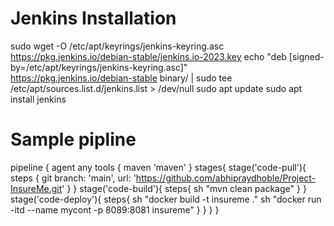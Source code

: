 # Jenkins Installation
sudo wget -O /etc/apt/keyrings/jenkins-keyring.asc \
  https://pkg.jenkins.io/debian-stable/jenkins.io-2023.key
echo "deb [signed-by=/etc/apt/keyrings/jenkins-keyring.asc]" \
  https://pkg.jenkins.io/debian-stable binary/ | sudo tee \
  /etc/apt/sources.list.d/jenkins.list > /dev/null
sudo apt update
sudo apt install jenkins

# Sample pipline
pipeline {
    agent any
    tools {
        maven 'maven'
    }
    stages{
        stage('code-pull'){
            steps {
                git branch: 'main', url: 'https://github.com/abhipraydhoble/Project-InsureMe.git'
            }
        }
        stage('code-build'){
            steps{
                sh "mvn clean package"
            }
        }
        stage('code-deploy'){
            steps{
                sh "docker build -t insureme ."
                sh "docker run -itd --name mycont -p 8089:8081 insureme"
            }
        }
    }
 }

      
